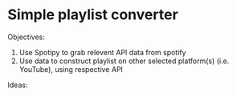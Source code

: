 # Simple playlist converter

Objectives:

1. Use Spotipy to grab relevent API data from spotify
2. Use data to construct playlist on other selected platform(s) (i.e. YouTube), using respective API

Ideas:


